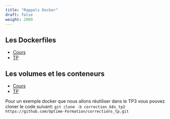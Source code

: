```yaml
---
title: "Rappels Docker"
draft: false
weight: 2009
---
```


## Les Dockerfiles
- [Cours](../../04-docker/2-cours_les-dockerfiles/)
- [TP](../../04-docker/2-tp_les-dockerfiles/)

## Les volumes et les conteneurs
- [Cours](../../04-docker/3_volumes-et-reseaux/)
- [TP](../../04-docker/3-tp_volumes/)

Pour un exemple docker que nous allons réutiliser dans le TP3 vous pouvez cloner le code suivant: `git clone -b correction_k8s_tp2 https://github.com/Uptime-Formation/corrections_tp.git`
